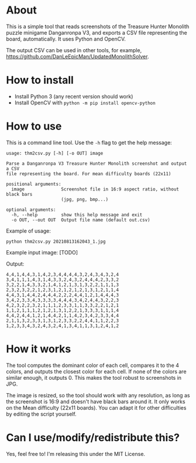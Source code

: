 # About
This is a simple tool that reads screenshots of the Treasure Hunter Monolith puzzle minigame Danganronpa V3, and exports a CSV file representing the board, automatically. It uses Python and OpenCV.

The output CSV can be used in other tools, for example, https://github.com/DanLeEpicMan/UpdatedMonolithSolver.

# How to install
- Install Python 3 (any recent version should work)
- Install OpenCV with `python -m pip install opencv-python`

# How to use
This is a command line tool. Use the `-h` flag to get the help message:
```
usage: thm2csv.py [-h] [-o OUT] image

Parse a Danganronpa V3 Treasure Hunter Monolith screenshot and output a CSV
file representing the board. For mean difficulty boards (22x11)

positional arguments:
  image              Screenshot file in 16:9 aspect ratio, without black bars
                     (jpg, png, bmp...)

optional arguments:
  -h, --help         show this help message and exit
  -o OUT, --out OUT  Output file name (default out.csv)

```

Example of usage:
```
python thm2csv.py 20210813162043_1.jpg
```

Example input image:
[TODO]

Output:
```
4,4,1,4,4,3,1,4,2,3,4,4,4,4,3,2,4,3,4,3,2,4
3,4,1,1,1,4,3,1,4,3,3,2,4,3,2,4,4,4,2,3,3,2
3,2,2,1,4,3,3,2,1,4,1,2,1,3,1,3,2,2,1,1,1,3
2,3,2,3,2,2,1,2,3,1,2,1,2,1,2,1,3,1,2,1,1,4
4,4,3,1,4,4,2,4,4,4,2,2,2,4,4,1,2,1,4,4,4,3
3,4,2,3,3,4,3,3,3,3,4,4,4,3,4,2,4,4,3,2,2,3
4,2,3,2,2,3,2,1,1,1,2,3,3,1,1,3,3,2,2,1,2,1
1,1,2,1,1,1,2,1,2,1,3,1,2,2,1,3,3,3,1,1,1,4
4,4,2,4,4,1,2,1,4,4,2,1,1,4,2,3,4,2,3,3,4,4
2,1,1,3,2,3,3,1,3,1,2,3,3,2,2,4,4,1,1,2,2,3
1,2,3,3,4,3,2,4,3,2,4,1,3,4,1,1,3,1,2,4,1,2

```

# How it works
The tool computes the dominant color of each cell, compares it to the 4 colors, and outputs the closest color for each cell. If none of the colors are similar enough, it outputs 0. This makes the tool robust to screenshots in JPG.

The image is resized, so the tool should work with any resolution, as long as the screenshot is 16:9 and doesn't have black bars around it. It only works on the Mean difficulty (22x11 boards). You can adapt it for other difficulties by editing the script yourself.

# Can I use/modify/redistribute this?
Yes, feel free to! I'm releasing this under the MIT License.